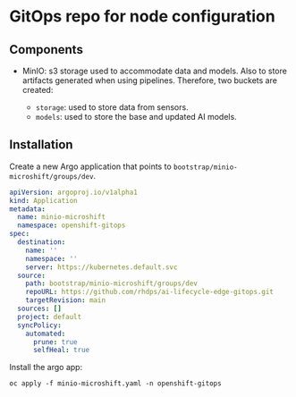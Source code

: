 # GitOps repo for node configuration

## Components

* MinIO: s3 storage used to accommodate data and models. Also to store artifacts generated when using pipelines. Therefore, two buckets are created:
  
  * `storage`: used to store data from sensors.
  * `models`: used to store the base and updated AI models.

## Installation

Create a new Argo application that points to `bootstrap/minio-microshift/groups/dev`.

````yaml
apiVersion: argoproj.io/v1alpha1
kind: Application
metadata:
  name: minio-microshift
  namespace: openshift-gitops
spec:
  destination:
    name: ''
    namespace: ''
    server: https://kubernetes.default.svc
  source:
    path: bootstrap/minio-microshift/groups/dev
    repoURL: https://github.com/rhdps/ai-lifecycle-edge-gitops.git
    targetRevision: main
  sources: []
  project: default
  syncPolicy:
    automated:
      prune: true
      selfHeal: true
````

Install the argo app:

````shellscript
oc apply -f minio-microshift.yaml -n openshift-gitops
````


